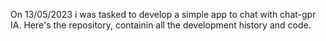 On 13/05/2023 i was tasked to develop a simple app to chat with chat-gpr IA. Here's the repository, containin all the development history and code. 